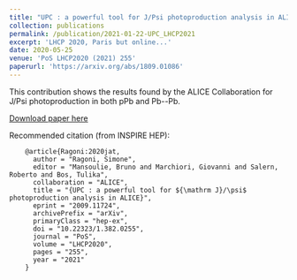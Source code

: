 ```yaml
---
title: "UPC : a powerful tool for J/Psi photoproduction analysis in ALICE"
collection: publications
permalink: /publication/2021-01-22-UPC_LHCP2021
excerpt: 'LHCP 2020, Paris but online...'
date: 2020-05-25
venue: 'PoS LHCP2020 (2021) 255'
paperurl: 'https://arxiv.org/abs/1809.01086'
---
```

This contribution shows the results found by the ALICE Collaboration for J/Psi photoproduction in both pPb and Pb--Pb.

[Download paper here](https://arxiv.org/abs/2009.11724)

Recommended citation (from INSPIRE HEP):

        @article{Ragoni:2020jat,
          author = "Ragoni, Simone",
          editor = "Mansoulie, Bruno and Marchiori, Giovanni and Salern, Roberto and Bos, Tulika",
          collaboration = "ALICE",
          title = "{UPC : a powerful tool for ${\mathrm J}/\psi$ photoproduction analysis in ALICE}",
          eprint = "2009.11724",
          archivePrefix = "arXiv",
          primaryClass = "hep-ex",
          doi = "10.22323/1.382.0255",
          journal = "PoS",
          volume = "LHCP2020",
          pages = "255",
          year = "2021"
        }
